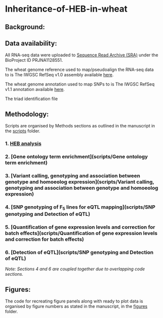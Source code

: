 # Inheritance-of-HEB-in-wheat

## Background:

## Data availability:

All RNA-seq data were uploaded to [Sequence Read Archive (SRA)](https://www.ncbi.nlm.nih.gov/sra) under the BioProject ID PRJNA1128551.

The wheat genome reference used to map/pseudoalign the RNA-seq data to is The IWGSC RefSeq v1.0 assembly available [here](https://urgi.versailles.inra.fr/download/iwgsc/IWGSC_RefSeq_Assemblies/v1.0/). 

The wheat genome annotation used to map SNPs to is The IWGSC RefSeq v1.1 annotation available [here](https://urgi.versailles.inra.fr/download/iwgsc/IWGSC_RefSeq_Annotations/v1.1/).

The triad identification file 

## Methodology:

Scripts are organised by Methods sections as outlined in the manuscript in the [scripts](scripts/) folder.


  ### 1. [HEB analysis](scripts/HEB/)


  ### 2. [Gene ontology term enrichment](scripts/Gene ontology term enrichment)


  ### 3. [Variant calling, genotyping and association between genotype and homoeolog expression](scripts/Variant calling, genotyping and association between genotype and homoeolog expression)

  
  ### 4. [SNP genotyping of F<sub>5</sub> lines for eQTL mapping](scripts/SNP genotyping and Detection of eQTL)


  ### 5. [Quantification of gene expression levels and correction for batch effects](scripts/Quantification of gene expression levels and correction for batch effects)


  ### 6. [Detection of eQTL](scripts/SNP genotyping and Detection of eQTL)

_Note: Sections 4 and 6 are coupled together due to overlapping code sections._

## Figures:

The code for recreating figure panels along with ready to plot data is organised by figure numbers as stated in the manuscript, in the [figures](figures/) folder.

